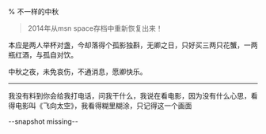 % 不一样的中秋

> 2014年从msn space存档中重新恢复出来！


本应是两人举杯对盏，今却落得个孤影独斟，无卿之日，只好买三两只花蟹，一两瓶红酒，与孤自对饮。
       

中秋之夜，未免哀伤，不通消息，愿卿快乐。         
 
-----------------------------------------------------------------------------------------------------------

我没有料到你会给我打电话，问我干什么，我说在看电影，因为没有什么心思，看得电影叫《飞向太空》，我看得糊里糊涂，只记得这一个画面 

--snapshot missing--

